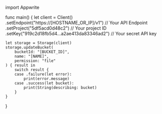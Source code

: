 import Appwrite

func main() {
    let client = Client()
      .setEndpoint("https://[HOSTNAME_OR_IP]/v1") // Your API Endpoint
      .setProject("5df5acd0d48c2") // Your project ID
      .setKey("919c2d18fb5d4...a2ae413da83346ad2") // Your secret API key

    let storage = Storage(client)
    storage.updateBucket(
        bucketId: "[BUCKET_ID]",
        name: "[NAME]",
        permission: "file"
    ) { result in
        switch result {
        case .failure(let error):
            print(error.message)
        case .success(let bucket):
            print(String(describing: bucket)
        }
    }
}
